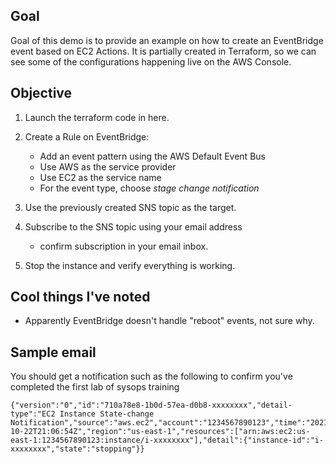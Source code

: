 ## Goal

Goal of this demo is to provide an example on how to create an EventBridge event based
on EC2 Actions. It is partially created in Terraform, so we can see some of the configurations
happening live on the AWS Console.

## Objective

1. Launch the terraform code in here.

2. Create a Rule on EventBridge:
    * Add an event pattern using the AWS Default Event Bus
    * Use AWS as the service provider
    * Use EC2 as the service name
    * For the event type, choose *stage change notification*

3. Use the previously created SNS topic as the target.

4. Subscribe to the SNS topic using your email address
    * confirm subscription in your email inbox.

5. Stop the instance and verify everything is working.


## Cool things I've noted

* Apparently EventBridge doesn't handle "reboot" events, not sure why.


## Sample email
 
You should get a notification such as the following to confirm you've completed the first lab of sysops training

```
{"version":"0","id":"710a78e8-1b0d-57ea-d0b8-xxxxxxxx","detail-type":"EC2 Instance State-change Notification","source":"aws.ec2","account":"1234567890123","time":"2021-10-22T21:06:54Z","region":"us-east-1","resources":["arn:aws:ec2:us-east-1:1234567890123:instance/i-xxxxxxxx"],"detail":{"instance-id":"i-xxxxxxxx","state":"stopping"}}
```

